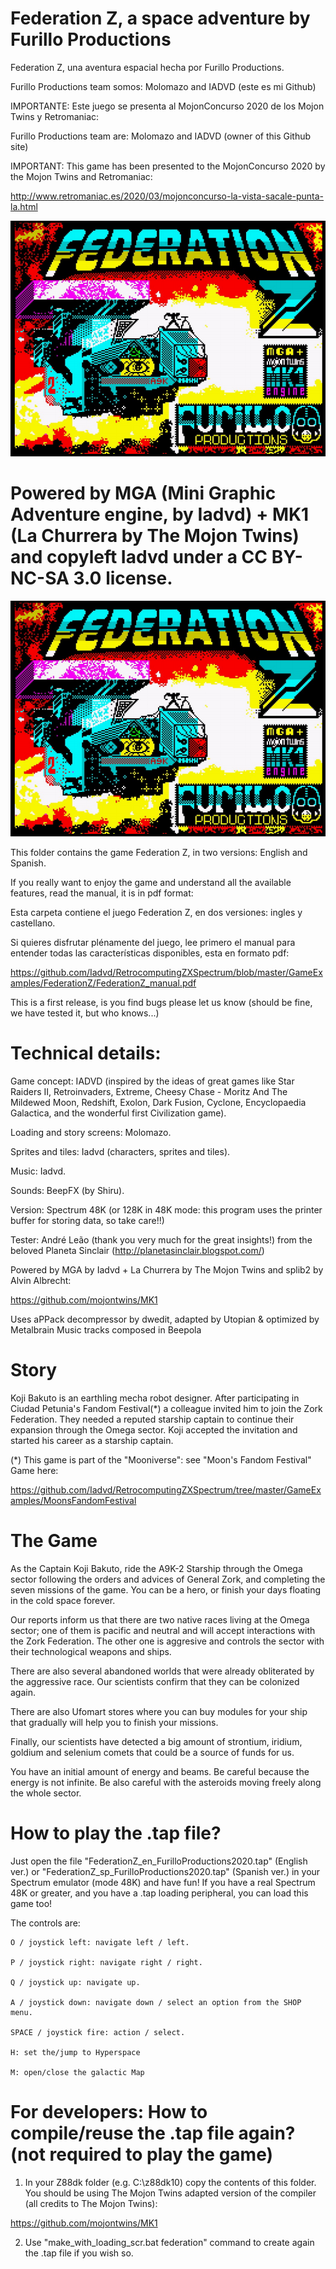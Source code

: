 # Federation Z, a space adventure by Furillo Productions

Federation Z, una aventura espacial hecha por Furillo Productions.

Furillo Productions team somos: Molomazo and IADVD (este es mi Github)

IMPORTANTE: Este juego se presenta al MojonConcurso 2020 de los Mojon Twins y Retromaniac:

Furillo Productions team are: Molomazo and IADVD (owner of this Github site)

IMPORTANT: This game has been presented to the MojonConcurso 2020 by the Mojon Twins
and Retromaniac:

http://www.retromaniac.es/2020/03/mojonconcurso-la-vista-sacale-punta-la.html

![alt text](https://github.com/Iadvd/RetrocomputingZXSpectrum/blob/master/GameExamples/FederationZ/FZ_0.png)

# Powered by MGA (Mini Graphic Adventure engine, by Iadvd) + MK1 (La Churrera by The Mojon Twins) and copyleft Iadvd under a CC BY-NC-SA 3.0 license.

![alt text](https://github.com/Iadvd/RetrocomputingZXSpectrum/blob/master/GameExamples/FederationZ/FZ_0.png)

This folder contains the game Federation Z, in two versions: English and Spanish.

If you really want to enjoy the game and understand all the available features, read the manual, it is in pdf format:

Esta carpeta contiene el juego Federation Z, en dos versiones: ingles y castellano.

Si quieres disfrutar plénamente del juego, lee primero el manual para entender todas las características disponibles, esta en formato pdf:

https://github.com/Iadvd/RetrocomputingZXSpectrum/blob/master/GameExamples/FederationZ/FederationZ_manual.pdf

This is a first release, is you find bugs please let us know (should be fine, we have tested it, but who knows...)

# Technical details:

Game concept: IADVD (inspired by the ideas of great games like Star Raiders II, Retroinvaders, Extreme, Cheesy Chase - Moritz And The Mildewed Moon, Redshift, Exolon, Dark Fusion, Cyclone, Encyclopaedia Galactica, and the wonderful first Civilization game).

Loading and story screens: Molomazo.

Sprites and tiles: Iadvd (characters, sprites and tiles).

Music: Iadvd.

Sounds: BeepFX (by Shiru).

Version: Spectrum 48K (or 128K in 48K mode: this program uses the printer buffer for storing data, so take care!!)

Tester:  André Leão (thank you very much for the great insights!) from the beloved Planeta Sinclair (http://planetasinclair.blogspot.com/)

Powered by MGA by Iadvd + La Churrera by The Mojon Twins and splib2 by Alvin Albrecht:

https://github.com/mojontwins/MK1

Uses aPPack decompressor by dwedit, adapted by Utopian & optimized by Metalbrain
Music tracks composed in Beepola

# Story

Koji Bakuto is an earthling mecha robot designer. After participating in Ciudad Petunia's Fandom Festival(*) a colleague invited him to join the Zork Federation. They needed a reputed starship captain to continue their expansion through the Omega sector. Koji accepted the invitation and started his career as a starship captain.

(*) This game is part of the "Mooniverse": see "Moon's Fandom Festival" Game here:

https://github.com/Iadvd/RetrocomputingZXSpectrum/tree/master/GameExamples/MoonsFandomFestival

# The Game

As the Captain Koji Bakuto, ride the A9K-2 Starship through the Omega sector following the orders and advices of General Zork, and completing the seven missions of the game. You can be a hero, or finish your days floating in the cold space forever.

Our reports inform us that there are two native races living at the Omega sector; one of them is pacific and neutral and will accept interactions with the Zork Federation. The other one is aggresive and controls the sector with their technological weapons and ships.

There are also several abandoned worlds that were already obliterated by the aggressive race. Our scientists confirm that they can be colonized again.

There are also Ufomart stores where you can buy modules for your ship that gradually will help you to finish your missions. 

Finally, our scientists have detected a big amount of strontium, iridium, goldium and selenium comets that could be a source of funds for us.

You have an initial amount of energy and beams. Be careful because the energy is not infinite. Be also careful with the asteroids moving freely along the whole sector.

# How to play the .tap file?

Just open the file "FederationZ_en_FurilloProductions2020.tap" (English ver.) or "FederationZ_sp_FurilloProductions2020.tap" (Spanish ver.) in your Spectrum emulator (mode 48K) and have fun! If you have a real Spectrum 48K or greater, and you have a .tap loading peripheral, you can load this game too! 

The controls are:

    O / joystick left: navigate left / left.

  	P / joystick right: navigate right / right. 

  	Q / joystick up: navigate up.

  	A / joystick down: navigate down / select an option from the SHOP menu.

  	SPACE / joystick fire: action / select.
	
	H: set the/jump to Hyperspace
	
	M: open/close the galactic Map
	  
# For developers: How to compile/reuse the .tap file again? (not required to play the game)

1. In your Z88dk folder (e.g. C:\z88dk10) copy the contents of this folder. You should be using The Mojon Twins adapted version of the compiler (all credits to The Mojon Twins):

https://github.com/mojontwins/MK1

2. Use "make_with_loading_scr.bat federation" command to create again the .tap file if you wish so.

